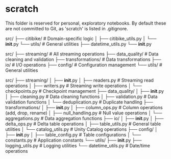 # scratch

This folder is reserved for personal, exploratory notebooks.
By default these are not committed to Git, as 'scratch' is listed in .gitignore.


src/
├── citibike/           # Domain-specific logic
│   ├── citibike_utils.py
│   └── __init__.py
└── utils/              # General utilities
    ├── datetime_utils.py
    └── __init__.py


src/
├── streaming/          # All streaming operations
├── data_quality/       # Data cleaning and validation
├── transformations/    # Data transformations
├── io/                 # I/O operations
├── config/             # Configuration management
└── utils/              # General utilities

src/
├── streaming/
│   ├── __init__.py
│   ├── readers.py          # Streaming read operations
│   ├── writers.py          # Streaming write operations
│   └── checkpoints.py      # Checkpoint management
├── data_quality/
│   ├── __init__.py
│   ├── cleaning.py         # Data cleaning functions
│   ├── validation.py       # Data validation functions
│   └── deduplication.py    # Duplicate handling
├── transformations/
│   ├── __init__.py
│   ├── column_ops.py       # Column operations (add, drop, rename)
│   ├── null_handling.py    # Null value operations
│   └── aggregations.py     # Data aggregation functions
├── io/
│   ├── __init__.py
│   ├── delta_ops.py        # Delta table operations
│   ├── table_utils.py      # General table utilities
│   └── catalog_utils.py    # Unity Catalog operations
├── config/
│   ├── __init__.py
│   ├── table_config.py     # Table configurations
│   └── constants.py        # Application constants
└── utils/
    ├── __init__.py
    ├── logging_utils.py     # Logging utilities
    └── datetime_utils.py    # Date/time operations